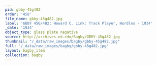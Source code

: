 ```yaml
---
pid: gbby-45g482
order: '458'
file_name: gbby-45g482.jpg
label: 'GBBY 45G/482: Howard C. Link: Track Player, Hurdles - 1934'
_date: '1934'
object_type: glass plate negative
source: http://archives.nd.edu/Bagby/GBBY-45g482.jpg
thumbnail: "/_data/raw_images/bagby/gbby-45g482.jpg"
full: "/_data/raw_images/bagby/gbby-45g482.jpg"
layout: bagby_item
collection: bagby
---
```

